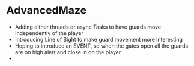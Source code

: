 # AdvancedMaze
-  Adding either threads or async Tasks to have guards move independently of the player
-  Introducing Line of Sight to make guard movement more interesting
-  Hoping to introduce an EVENT, so when the gates open all the guards are on high alert and close in on the player
-  
